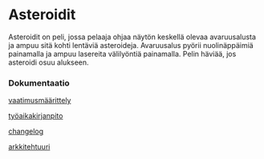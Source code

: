 # Asteroidit
Asteroidit on peli, jossa pelaaja ohjaa näytön keskellä olevaa avaruusalusta ja ampuu sitä kohti lentäviä asteroideja. Avaruusalus pyörii nuolinäppäimiä painamalla ja ampuu lasereita välilyöntiä painamalla. Pelin häviää, jos asteroidi osuu alukseen. 


### Dokumentaatio
[vaatimusmäärittely](https://github.com/olgahuusari/ot-harjoitustyo/blob/main/dokumentaatio/vaatimusmaarittely.md)

[työaikakirjanpito](https://github.com/olgahuusari/ot-harjoitustyo/tree/main/dokumentaatio/työaikakirjanpito.md)

[changelog](https://github.com/olgahuusari/ot-harjoitustyo/tree/main/dokumentaatio/changelog.md)

[arkkitehtuuri](https://github.com/olgahuusari/ot-harjoitustyo/blob/main/dokumentaatio/arkkitehtuuri.md)

